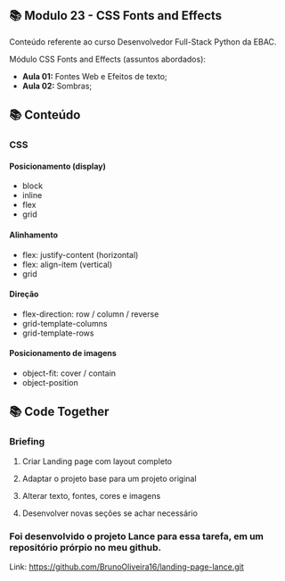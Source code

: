 ## 📚 Modulo 23 - CSS Fonts and Effects
Conteúdo referente ao curso Desenvolvedor Full-Stack Python da EBAC.

Módulo CSS Fonts and Effects (assuntos abordados):
- **Aula 01:** Fontes Web e Efeitos de texto;
- **Aula 02:** Sombras;

## 📚 Conteúdo
### CSS
#### Posicionamento (display)
- block
- inline
- flex
- grid

#### Alinhamento
- flex: justify-content (horizontal)
- flex: align-item (vertical)
- grid

#### Direção
- flex-direction: row / column / reverse
- grid-template-columns
- grid-template-rows

#### Posicionamento de imagens
- object-fit: cover / contain
- object-position

## 📚 Code Together
### Briefing
1. Criar Landing page com layout completo

2. Adaptar o projeto base para um projeto original

3. Alterar texto, fontes, cores e imagens

4. Desenvolver novas seções se achar necessário

### Foi desenvolvido o projeto Lance para essa tarefa, em um repositório prórpio no meu github.

Link: https://github.com/BrunoOliveira16/landing-page-lance.git